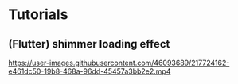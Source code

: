 # Tutorials


## (Flutter) shimmer loading effect
https://user-images.githubusercontent.com/46093689/217724162-e461dc50-19b8-468a-96dd-45457a3bb2e2.mp4

